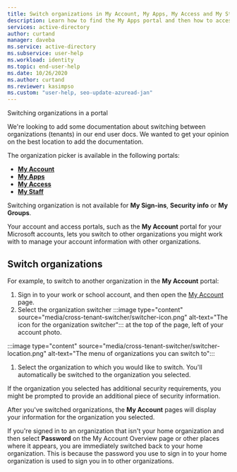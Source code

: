 ```yaml
---
title: Switch organizations in My Account, My Apps, My Access and My Staff portals - Azure AD
description: Learn how to find the My Apps portal and then how to access your organization's cloud-based apps.
services: active-directory
author: curtand
manager: daveba
ms.service: active-directory
ms.subservice: user-help
ms.workload: identity
ms.topic: end-user-help
ms.date: 10/26/2020
ms.author: curtand
ms.reviewer: kasimpso
ms.custom: "user-help, seo-update-azuread-jan"
---
```


Switching organizations in a portal

We're looking to add some documentation about switching between organizations (tenants) in our end user docs. We wanted to get your opinion on the best location to add the documentation.

The organization picker is available in the following portals:

- [**My Account**](https://myaccount.microsoft.com)
- [**My Apps**](https://myapps.microsoft.com)
- [**My Access**](https://myaccess.microsoft.com)
- [**My Staff**](https://mystaff.microsoft.com)

Switching organization is not available for **My Sign-ins**, **Security info** or **My Groups**.

Your account and access portals, such as the **My Account** portal for your Microsoft accounts, lets you switch to other organizations you might work with to manage your account information with other organizations.

## Switch organizations

For example, to switch to another organization in the **My Account** portal:

1. Sign in to your work or school account, and then open the [My Account](https://myaccount.microsoft.com) page.
1. Select the organization switcher :::image type="content" source="media/cross-tenant-switcher/switcher-icon.png" alt-text="The icon for the organization switcher"::: at the top of the page, left of your account photo.

  :::image type="content" source="media/cross-tenant-switcher/switcher-location.png" alt-text="The menu of organizations you can switch to":::

1. Select the organization to which you would like to switch. You'll automatically be switched to the organization you selected.

If the organization you selected has additional security requirements, you might be prompted to provide an additional piece of security information.

After you've switched organizations, the **My Account** pages will display your information for the organization you selected.

If you're signed in to an organization that isn't your home organization and then select **Password** on the My Account Overview page or other places where it appears, you are immediately switched back to your home organization. This is because the password you use to sign in to your home organization is used to sign you in to other organizations.
